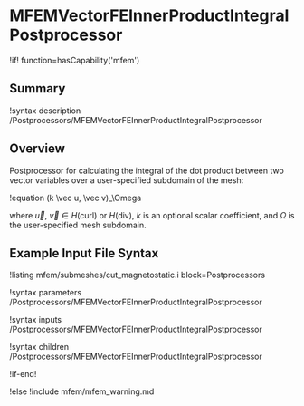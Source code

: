 # MFEMVectorFEInnerProductIntegralPostprocessor

!if! function=hasCapability('mfem')

## Summary

!syntax description /Postprocessors/MFEMVectorFEInnerProductIntegralPostprocessor

## Overview

Postprocessor for calculating the integral of the dot product between two vector variables over a
user-specified subdomain of the mesh:

!equation
(k \vec u, \vec v)_\Omega

where $\vec u$, $\vec v \in H(\mathrm{curl})$ or $H(\mathrm{div})$, $k$ is an optional scalar coefficient,
and $\Omega$ is the user-specified mesh subdomain.

## Example Input File Syntax

!listing mfem/submeshes/cut_magnetostatic.i block=Postprocessors

!syntax parameters /Postprocessors/MFEMVectorFEInnerProductIntegralPostprocessor

!syntax inputs /Postprocessors/MFEMVectorFEInnerProductIntegralPostprocessor

!syntax children /Postprocessors/MFEMVectorFEInnerProductIntegralPostprocessor

!if-end!

!else
!include mfem/mfem_warning.md
